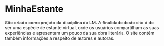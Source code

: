 # MinhaEstante
Site criado como projeto da disciplina de LM. A finalidade deste site é de ser uma espécie de estante virtual, onde os usuários compartilham  as suas experiências e apresentam um pouco da sua obra literária. O site contém também informações a respeito de autores e autoras.